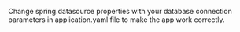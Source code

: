 Change spring.datasource properties with your database connection parameters in application.yaml file to make the app work correctly.